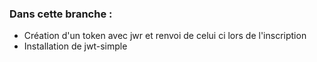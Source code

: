 ### Dans cette branche : ###
+ Création d'un token avec jwr et renvoi de celui ci lors de l'inscription
+ Installation de jwt-simple